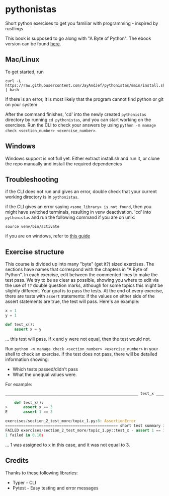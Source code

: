 # pythonistas
Short python exercises to get you familiar with programming - inspired by rustlings

This book is supposed to go along with "A Byte of Python". The ebook version can be found [here](https://python.swaroopch.com/).

## Mac/Linux

To get started, run 
```
curl -L https://raw.githubusercontent.com/JayAndJef/pythonistas/main/install.sh | bash
```

If there is an error, it is most likely that the program cannot find python or git on your system

After the command finishes, 'cd' into the newly created `pythonistas` directory by running `cd pythonistas`, and you can start working on the exercises. Run the CLI to check your answers by using `python -m manage check <section_number> <exercise_number>`.

## Windows

Windows support is not full yet. Either extract install.sh and run it, or clone the repo manually and install the required dependencies

## Troubleshooting

if the CLI does not run and gives an error, double check that your current working directory is in `pythonistas`.

if the CLI gives an error saying `<some_library> is not found`, then you might have switched terminals, resulting in venv deactivation. 'cd' into `pythonistas` and run the following command if you are on unix:
```
source venv/bin/activate
```
if you are on windows, refer to [this guide](https://docs.python.org/3/library/venv.html#how-venvs-work)

## Exercise structure

This course is divided up into many "byte" (get it?) sized exercises. The sections have names that correspond with the chapters in "A Byte of Python". In each exercise, edit between the commented lines to make the test pass. We try to be as clear as possible, showing you where to edit via the use of `??` double question marks, although for some topics this might be slightly different. Your goal is to pass the tests. At the end of every exercise, there are tests with `assert` statements: if the values on either side of the assert statements are true, the test will pass. Here's an example:

```py
x = 1
y = 1

def test_x():
    assert x = y
```

... this test will pass. If x and y were not equal, then the test would not.

Run `python -m manage check <section_number> <exercise_number>` in your shell to check an exercise. If the test does not pass, there will be detailed information showing:
 * Which tests passed/didn't pass
 * What the unequal values were.

For example:
```py
___________________________________________________________ test_x ___________________________________________________________

    def test_x():
>       assert x == 3
E       assert 1 == 3

exercises/section_2_test_more/topic_1.py:8: AssertionError
================================================== short test summary info ===================================================
FAILED exercises/section_2_test_more/topic_1.py::test_x - assert 1 == 3
1 failed in 0.10s
```

... 1 was assigned to x in this case, and it was not equal to 3.

## Credits

Thanks to these following libraries:

 * Typer - CLI
 * Pytest - Easy testing and error messages